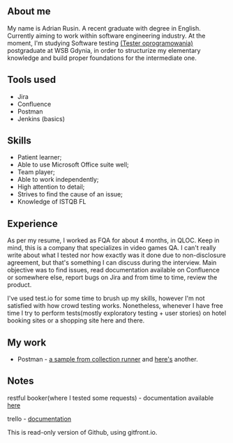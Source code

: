 ## About me

My name is Adrian Rusin. A recent graduate with degree in English. Currently aiming to work within software engineering industry. At the moment, I'm studying Software testing [(Tester oprogramowania)](https://web.archive.org/web/20221220104904/https://www.wsb.pl/gdynia/studia-i-szkolenia/studia-podyplomowe/kierunki/tester-oprogramowania) postgraduate at WSB Gdynia, in order to structurize my elementary knowledge and build proper foundations for the intermediate one. 

## Tools used

* Jira
* Confluence
* Postman
* Jenkins (basics)

## Skills

* Patient learner;
* Able to use Microsoft Office suite well;
* Team player;
* Able to work independently;
* High attention to detail;
* Strives to find the cause of an issue;
* Knowledge of ISTQB FL

## Experience

As per my resume, I worked as FQA for about 4 months, in QLOC. Keep in mind, this is a company that specializes in video games QA. I can't really write about what I tested nor how exactly was it done due to non-disclosure agreement, but that's something I can discuss during the interview. Main objective was to find issues, read documentation available on Confluence or somewhere else, report bugs on Jira and from time to time, review the product.

I've used test.io for some time to brush up my skills, however I'm not satisfied with how crowd testing works. Nonetheless, whenever I have free time I try to perform tests(mostly exploratory testing + user stories) on hotel booking sites or a shopping site here and there. 

## My work

* Postman - [a sample from collection runner](https://i.imgur.com/i2ZlYoF.png) and [here's](https://i.imgur.com/k3Db6Bp.png) another.

## Notes

restful booker(where I tested some requests) - documentation available [here](https://restful-booker.herokuapp.com/apidoc/index.html)

trello - [documentation](https://developer.atlassian.com/cloud/trello/rest/api-group-actions/)

This is read-only version of Github, using gitfront.io. 
